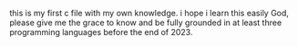 this is my first c file with my own knowledge. i hope i learn this easily God, please give me the grace to know and be fully grounded in at least three programming languages before the end of 2023.
